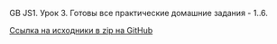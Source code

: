 GB JS1. Урок 3. Готовы все практические домашние задания - 1..6.

[Ссылка на исходники в zip на GitHub](https://github.com/voothi/gb-js1-6966/releases/latest)